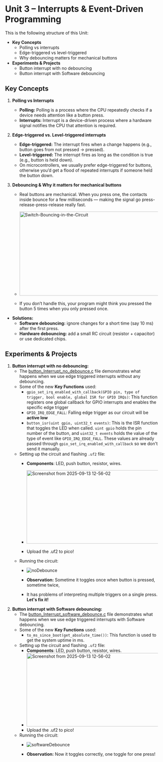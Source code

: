 # Unit 3 – Interrupts & Event-Driven Programming

This is the following structure of this Unit:
   - **Key Concepts**
        - Polling vs interrupts
        - Edge-triggered vs level-triggered
        - Why debouncing matters for mechanical buttons
   - **Experiments & Projects**
      - Button interrupt with no debouncing
      - Button interrupt with Software debouncing

## Key Concepts

1. **Polling vs Interrupts**
   - **Polling:** Polling is a process where the CPU repeatedly checks if a device needs attention like a button press.
   - **Interrupts:** Interrupt is a device-driven process where a hardware signal notifies the CPU that attention is required.

2. **Edge-triggered vs. Level-triggered interrupts**
   - **Edge-triggered:** The interrupt fires when a change happens (e.g., button goes from not pressed → pressed).
   - **Level-triggered:** The interrupt fires as long as the condition is true (e.g., button is held down).
   - On microcontrollers, we usually prefer edge-triggered for buttons, otherwise you’d get a flood of repeated interrupts if someone held the button down.


3. **Debouncing & Why it matters for mechanical buttons**
   - Real buttons are mechanical. When you press one, the contacts inside bounce for a few milliseconds — making the signal go press-release-press-release really fast.
   - <img width="521" height="276" alt="Switch-Bouncing-in-the-Circuit" src="https://github.com/user-attachments/assets/472a8d19-61c2-4597-a741-32005f78c334" />

   - If you don’t handle this, your program might think you pressed the button 5 times when you only pressed once.

-  **Solutions:**
      - **Software debouncing:** ignore changes for a short time (say 10 ms) after the first press.
      - **Hardware debouncing:** add a small RC circuit (resistor + capacitor) or use dedicated chips.


## Experiments & Projects 
1. **Button interrupt with no debouncing:**
      - The [button_Interrupt_no_debounce.c](button_Interrupt_no_debounce.c) file demonstrates what happens when we use edge triggered interrupts without any debouncing.
      - Some of the new **Key Functions** used:
         - `gpio_set_irq_enabled_with_callback(GPIO pin, type of trigger, bool enable, global ISR for GPIO IRQs)`: This function registers one global callback for GPIO interrupts and enables the specific edge trigger
         - `GPIO_IRQ_EDGE_FALL`: Falling edge trigger as our circuit will be **active low**
         - `button_isr(uint gpio, uint32_t events)`: This is the ISR function that toggles the LED when called. `uint gpio` holds the pin number of the button, and `uint32_t events` holds the value of the type of event like `GPIO_IRQ_EDGE_FALL`. These values are already passed through `gpio_set_irq_enabled_with_callback` so we don't send it manually.
      - Setting up the circuit and flashing `.uf2` file:
         - **Components**: LED, push button, resistor, wires.
         - <img width="471" height="241" alt="Screenshot from 2025-09-13 12-56-02" src="https://github.com/user-attachments/assets/195ba8bb-c405-433f-8b05-8cc32514981e" />

         - Upload the .uf2 to pico!
      - Running the circuit:
         - ![noDebounce](https://github.com/user-attachments/assets/3fbc6e8b-4d22-45f1-8104-0a100d5dfd7e)

         - **Observation:** Sometime it toggles once when button is pressed, sometime twice, 
         - It has problems of interpreting multiple triggers on a single press. **Let's fix it!**
2. **Button interrupt with Software debouncing:**
   - The [button_Interrupt_software_debounce.c](button_Interrupt_software_debounce.c) file demonstrates what happens when we use edge triggered interrupts with Software debouncing.
   - Some of the new **Key Functions** used:
      - `to_ms_since_boot(get_absolute_time())`: This function is used to get the system uptime in ms. 
   - Setting up the circuit and flashing `.uf2` file:
      - **Components**: LED, push button, resistor, wires.
      - <img width="471" height="241" alt="Screenshot from 2025-09-13 12-56-02" src="https://github.com/user-attachments/assets/195ba8bb-c405-433f-8b05-8cc32514981e" />
      - Upload the .uf2 to pico!
   - Running the circuit:
      - ![softwareDebounce](https://github.com/user-attachments/assets/3fe620c6-e463-42a0-a34d-50055d23dcbd)

      - **Observation:** Now it toggles correctly, one toggle for one press! 
